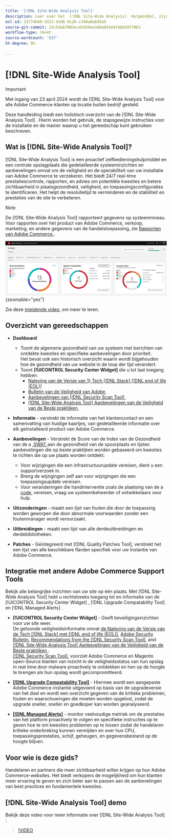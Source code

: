 ```yaml
---
title: '[!DNL Site-Wide Analysis Tool]'
description: Leer over het  [!DNL Site-Wide Analysis]  Hulpmiddel, zijn gebruik, het installatieproces, en hoe te om toegang te krijgen
exl-id: 32774040-d322-43d6-9c26-c340a0ab58a9
source-git-commit: 23c5da67003ecd1939ea168a843e974b65977063
workflow-type: tm+mt
source-wordcount: '537'
ht-degree: 0%

---
```


# [!DNL Site-Wide Analysis Tool]

>[!IMPORTANT]
>
>Met ingang van 23 april 2024 wordt de [!DNL Site-Wide Analysis Tool] voor alle Adobe Commerce-klanten op locatie buiten bedrijf gesteld.

Deze handleiding biedt een holistisch overzicht van de [!DNL Site-Wide Analysis Tool] . Hierin worden het gebruik, de stapsgewijze instructies voor de installatie en de manier waarop u het gereedschap kunt gebruiken beschreven.

## Wat is [!DNL Site-Wide Analysis Tool]?

[!DNL Site-Wide Analysis Tool] is een proactief zelfbedieningshulpmiddel en een centrale opslagplaats die gedetailleerde systeeminzichten en aanbevelingen omvat om de veiligheid en de operabiliteit van uw installatie van Adobe Commerce te verzekeren. Het biedt 24/7 real-time prestatiescontrole, rapporten, en advies om potentiële kwesties en betere zichtbaarheid in plaatsgezondheid, veiligheid, en toepassingsconfiguraties te identificeren. Het helpt de resolutietijd te verminderen en de stabiliteit en prestaties van de site te verbeteren.

>[!NOTE]
>
>De [!DNL Site-Wide Analysis Tool] rapporteert gegevens op systeemniveau. Voor rapporten over het product van Adobe Commerce, verkoop, marketing, en andere gegevens van de handelstoepassing, zie [&#x200B; Rapporten van Adobe Commerce &#x200B;](https://experienceleague.adobe.com/nl/docs/commerce-admin/start/reporting/reports-menu).

![&#x200B; plaats-brede het dashboard van het Hulpmiddel van de Analyse &#x200B;](../../assets/tools/swat-dashboard.png){zoomable="yes"}

Zie deze [&#x200B; inleidende video &#x200B;](https://www.youtube.com/watch?v=KW2R8ki_RG4) om meer te leren.

## Overzicht van gereedschappen

- **Dashboard**
   - Toont de algemene gezondheid van uw systeem met berichten van ontdekte kwesties en specifieke aanbevelingen door prioriteit.<br>
Het bevat ook een historisch overzicht waarin wordt bijgehouden hoe de gezondheid van uw website in de loop der tijd verandert.
   - Toont **[!UICONTROL Security Center Widget]** die u tot laat toegang hebben:
      - [&#x200B; Naleving van de Versie van 1&rbrace; Tech  [!DNL Stack]   [!DNL end of life (EOL)]](https://experienceleague.adobe.com/docs/commerce-operations/installation-guide/system-requirements.html?lang=nl-NL)
      - [&#x200B; Bulletin van de Veiligheid van Adobe &#x200B;](https://helpx.adobe.com/nl/security/security-bulletin.html)
      - [&#x200B; Aanbevelingen van  [!DNL Security Scan Tool] &#x200B;](https://experienceleague.adobe.com/docs/commerce-admin/systems/security/security-scan.html?lang=nl-NL)
      - [[!DNL Site-Wide Analysis Tool]  Aanbevelingen van de Veiligheid van de Beste praktijken &#x200B;](https://experienceleague.adobe.com/docs/commerce-operations/tools/site-wide-analysis-tool/recommendations.html?lang=nl-NL)

- **Informatie** - verstrekt de informatie van het klantencontact en een samenvatting van huidige kaartjes, van gedetailleerde informatie over elk geïnstalleerd product van Adobe Commerce.

- **Aanbevelingen** - Verstrekt de Score van de Index van de Gezondheid van de a [&#x200B; SWAT &#x200B;](#swat-health-index.md) aan de gezondheid van de spoorplaats en lijsten aanbevelingen die op beste praktijken worden gebaseerd om kwesties te richten die op uw plaats worden ontdekt:
   - Voor wijzigingen die een infrastructuurupdate vereisen, dient u een supportverzoek in.
   - Breng de wijzigingen zelf aan voor wijzigingen die een toepassingsupdate vereisen.
   - Voor veranderingen die handinterventie zoals de plaatsing van de a [&#x200B; code &#x200B;](https://experienceleague.adobe.com/docs/commerce-cloud-service/user-guide/architecture/pro-develop-deploy-workflow.html?lang=nl-NL#deployment-workflow) vereisen, vraag uw systeembeheerder of ontwikkelaars voor hulp.

- **Uitzonderingen** - maakt een lijst van fouten die door de toepassing worden geworpen die door abnormale voorwaarden zonder een foutenmanager wordt veroorzaakt.

- **Uitbreidingen** - maakt een lijst van alle derdeuitbreidingen en derdebibliotheken.

- **Patches** - Geïntegreerd met [!DNL Quality Patches Tool], verstrekt het een lijst van alle beschikbare flarden specifiek voor uw Instantie van Adobe Commerce.

## Integratie met andere Adobe Commerce Support Tools

Bekijk alle belangrijke inzichten van uw site op één plaats. Met [!DNL Site-Wide Analysis Tool] hebt u rechtstreeks toegang tot en informatie van de [!UICONTROL Security Center Widget] , [!DNL Upgrade Compatability Tool] en [!DNL Managed Alerts] .

- **[!UICONTROL Security Center Widget]** - Geeft beveiligingsinzichten voor uw site weer.<br>
De getoonde veiligheidsinformatie omvat [&#x200B; de Naleving van de Versie van de Tech  [!DNL Stack]  met  [!DNL end of life (EOL)]](https://experienceleague.adobe.com/docs/commerce-operations/installation-guide/system-requirements.html?lang=nl-NL), [Adobe Security Bulletin](https://helpx.adobe.com/nl/security/security-bulletin.html), [Recommendations from the [!DNL Security Scan Tool]](https://experienceleague.adobe.com/docs/commerce-admin/systems/security/security-scan.html?lang=nl-NL), and [[!DNL Site-Wide Analysis Tool]  Aanbevelingen van de Veiligheid van de Beste praktijken &#x200B;](https://experienceleague.adobe.com/docs/commerce-operations/tools/site-wide-analysis-tool/recommendations.html?lang=nl-NL).<br>
[[!DNL Security Scan Tool] &#x200B;](https://experienceleague.adobe.com/docs/commerce-admin/systems/security/security-scan.html?lang=nl-NL) voorziet Adobe Commerce en Magento open-Source klanten van inzicht in de veiligheidsstatus van hun opslag in real time door malware proactively te ontdekken en hen op de hoogte te brengen als hun opslag wordt gecompromitteerd.

- [**[!DNL Upgrade Compatability Tool]**](../../upgrade/upgrade-compatibility-tool/overview.md) - Hiermee wordt een aangepaste Adobe Commerce-instantie uitgevoerd op basis van de upgradeversie van het doel en wordt een overzicht gegeven van de kritieke problemen, fouten en waarschuwingen die moeten worden opgelost, zodat de upgrade sneller, sneller en goedkoper kan worden geanalyseerd.

- [**[!DNL Managed Alerts]**](https://support.magento.com/hc/en-us/sections/360010758472-Managed-alerts-for-Adobe-Commerce) - monitor veelvoudige metriek om de prestaties van het platform proactively te volgen en specifieke instructies op te geven hoe te om kwesties problemen op te lossen zodat de handelaren kritieke onderbreking kunnen vermijden en over hun CPU, toepassingsprestaties, schijf, geheugen, en gegevensbestand op de hoogte blijven.

## Voor wie is deze gids?

Handelaren en partners die meer zichtbaarheid willen krijgen op hun Adobe Commerce-websites. Het biedt verkopers de mogelijkheid om hun klanten meer ervaring te geven en zich beter aan te passen aan de aanbevelingen van best practices en fundamentele kwesties.

## [!DNL Site-Wide Analysis Tool] demo

Bekijk deze video voor meer informatie over [!DNL Site-Wide Analysis Tool] :

>[!VIDEO](https://video.tv.adobe.com/v/344001?quality=12)
